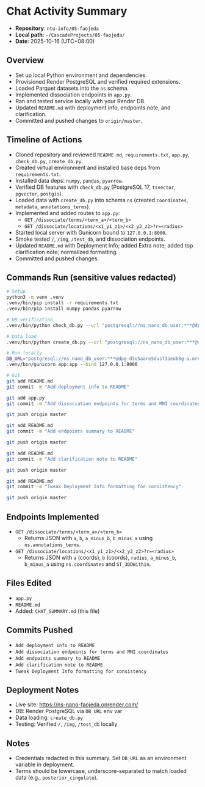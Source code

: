 # Chat Activity Summary

- **Repository**: `ntu-info/05-faojeda`
- **Local path**: `~/CascadeProjects/05-faojeda/`
- **Date**: 2025-10-16 (UTC+08:00)

## Overview
- Set up local Python environment and dependencies.
- Provisioned Render PostgreSQL and verified required extensions.
- Loaded Parquet datasets into the `ns` schema.
- Implemented dissociation endpoints in `app.py`.
- Ran and tested service locally with your Render DB.
- Updated `README.md` with deployment info, endpoints note, and clarification.
- Committed and pushed changes to `origin/master`.

## Timeline of Actions
- Cloned repository and reviewed `README.md`, `requirements.txt`, `app.py`, `check_db.py`, `create_db.py`.
- Created virtual environment and installed base deps from `requirements.txt`.
- Installed data deps: `numpy`, `pandas`, `pyarrow`.
- Verified DB features with `check_db.py` (PostgreSQL 17, `tsvector`, `pgvector`, `postgis`).
- Loaded data with `create_db.py` into schema `ns` (created `coordinates`, `metadata`, `annotations_terms`).
- Implemented and added routes to `app.py`:
  - `GET /dissociate/terms/<term_a>/<term_b>`
  - `GET /dissociate/locations/<x1_y1_z1>/<x2_y2_z2>?r=<radius>`
- Started local server with Gunicorn bound to `127.0.0.1:8000`.
- Smoke tested `/`, `/img`, `/test_db`, and dissociation endpoints.
- Updated `README.md` with Deployment Info; added Extra note; added top clarification note; normalized formatting.
- Committed and pushed changes.

## Commands Run (sensitive values redacted)
```bash
# Setup
python3 -m venv .venv
.venv/bin/pip install -r requirements.txt
.venv/bin/pip install numpy pandas pyarrow

# DB verification
.venv/bin/python check_db.py --url "postgresql://ns_nano_db_user:***@dpg-d3o5aare5dus73aeob8g-a.oregon-postgres.render.com/ns_nano_db"

# Data load
.venv/bin/python create_db.py --url "postgresql://ns_nano_db_user:***@dpg-d3o5aare5dus73aeob8g-a.oregon-postgres.render.com/ns_nano_db"

# Run locally
DB_URL="postgresql://ns_nano_db_user:***@dpg-d3o5aare5dus73aeob8g-a.oregon-postgres.render.com/ns_nano_db" \
.venv/bin/gunicorn app:app --bind 127.0.0.1:8000

# Git
git add README.md
git commit -m "Add deployment info to README"

git add app.py
git commit -m "Add dissociation endpoints for terms and MNI coordinates"

git push origin master

git add README.md
git commit -m "Add endpoints summary to README"

git push origin master

git add README.md
git commit -m "Add clarification note to README"

git push origin master

git add README.md
git commit -m "Tweak Deployment Info formatting for consistency"

git push origin master
```

## Endpoints Implemented
- `GET /dissociate/terms/<term_a>/<term_b>`
  - Returns JSON with `a`, `b`, `a_minus_b`, `b_minus_a` using `ns.annotations_terms`.
- `GET /dissociate/locations/<x1_y1_z1>/<x2_y2_z2>?r=<radius>`
  - Returns JSON with `a` (coords), `b` (coords), `radius`, `a_minus_b`, `b_minus_a` using `ns.coordinates` and `ST_3DDWithin`.

## Files Edited
- `app.py`
- `README.md`
- Added: `CHAT_SUMMARY.md` (this file)

## Commits Pushed
- `Add deployment info to README`
- `Add dissociation endpoints for terms and MNI coordinates`
- `Add endpoints summary to README`
- `Add clarification note to README`
- `Tweak Deployment Info formatting for consistency`

## Deployment Notes
- Live site: https://ns-nano-faojeda.onrender.com/
- DB: Render PostgreSQL via `DB_URL` env var
- Data loading: `create_db.py`
- Testing: Verified `/`, `/img`, `/test_db` locally

## Notes
- Credentials redacted in this summary. Set `DB_URL` as an environment variable in deployment.
- Terms should be lowercase, underscore-separated to match loaded data (e.g., `posterior_cingulate`).
